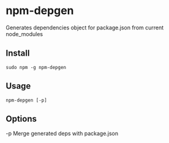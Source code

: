 # npm-depgen

Generates dependencies object for package.json from
current node_modules

## Install

```
sudo npm -g npm-depgen
```

## Usage

```
npm-depgen [-p]  
```

## Options

  -p  Merge generated deps with package.json


